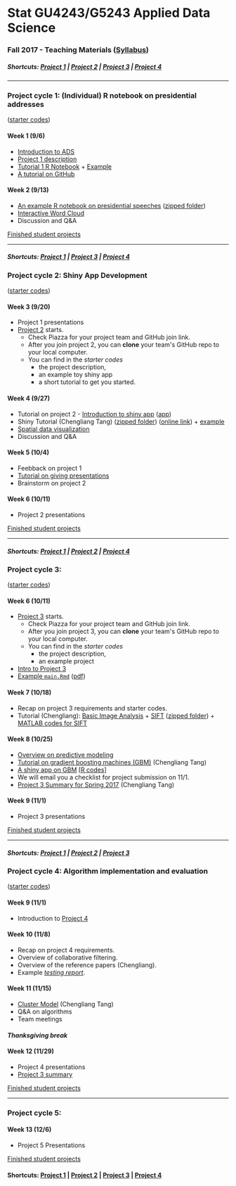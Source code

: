 # Stat GU4243/G5243 Applied Data Science
### Fall 2017 - Teaching Materials ([Syllabus](G5243_Fall_2017_ADS.md))

##### Shortcuts: [Project 1](#project-cycle-1-individual-r-notebook-on-presidential-addresses) | [Project 2](#project-cycle-2-shiny-app-development) | [Project 3](#project-cycle-3-predictive-modeling) | [Project 4](#project-cycle-4-algorithm-implementation-and-evaluation)
----
### Project cycle 1: (Individual) R notebook on presidential addresses 
([starter codes](/Projects_StarterCodes/Project1-RNotebook/))
#### Week 1 (9/6)
+ [Introduction to ADS](Tutorials/wk1-Intro.pdf)
+ [Project 1 description](Projects_StarterCodes/Project1-RNotebook/doc/Proj1_desc.md)
+ [Tutorial 1 R Notebook](https://cdn.rawgit.com/TZstatsADS/ADS_Teaching/04f772cb/Tutorials/tutorial_rnotebook.html) + [Example](https://github.com/TZstatsADS/Fall2016-proj1-grp7)
+ [A tutorial on GitHub](Tutorials/wk1-GitHub_simplified)

#### Week 2 (9/13)
+ [An example R notebook on presidential speeches](Tutorials/wk2-TextMining) ([zipped folder](Tutorials/wk2-TextMining.zip))
+ [Interactive Word Cloud](Tutorials/wk2-TextMining/doc/InteractiveWordCloud.Rmd)
+ Discussion and Q&A

[Finished student projects](https://github.com/TZstatsADS?utf8=✓&q=fall2017-project1&type=&language=)

----
##### Shortcuts: [Project 1](#project-cycle-1-individual-r-notebook-on-presidential-addresses) | [Project 3](#project-cycle-3-predictive-modeling) | [Project 4](#project-cycle-4-algorithm-implementation-and-evaluation)

### Project cycle 2: Shiny App Development
([starter codes](/Projects_StarterCodes/Project2_OpenData))
#### Week 3 (9/20)
+ Project 1 presentations
+ [Project 2](Projects_StarterCodes/Project2_OpenData/doc/project2_desc.md) starts.
  + Check Piazza for your project team and GitHub join link.
  + After you join project 2, you can **clone** your team's GitHub repo to your local computer. 
  + You can find in the *starter codes* 
    + the project description, 
    + an example toy shiny app 
    + a short tutorial to get you started.

#### Week 4 (9/27)
+ Tutorial on project 2 - [Introduction to shiny app](https://cdn.rawgit.com/TZstatsADS/ADS_Teaching/2551e1df/Projects_startercodes/Project2_OpenData/doc/Tutorial2.html) ([app](Projects_StarterCodes/Project2_OpenData/app/))
+ Shiny Tutorial (Chengliang Tang) ([zipped folder](Tutorials/wk4-Shiny_tutorial.zip)) ([online link](https://chengliangtang.shinyapps.io/shiny_tutorial_2017fall/)) + [example](Tutorials/wk4-shiny-example.zip)
+ [Spatial data visualization](Tutorials/wk4-DataVis.pdf)
+ Discussion and Q&A

#### Week 5 (10/4)
+ Feebback on project 1
+ [Tutorial on giving presentations](Tutorials/MakingPresentation.pdf)
+ Brainstorm on project 2

#### Week 6 (10/11)
+ Project 2 presentations

[Finished student projects](https://github.com/TZstatsADS?utf8=✓&q=Fall2017-project2&type=&language=)

----
##### Shortcuts: [Project 1](#project-cycle-1-individual-r-notebook-on-presidential-addresses) | [Project 2](#project-cycle-2-shiny-app-development) | [Project 4](#project-cycle-4-algorithm-implementation-and-evaluation)

### Project cycle 3: 
([starter codes](/Projects_StarterCodes/Project3_PoodleKFC))

#### Week 6 (10/11)
+ [Project 3](Projects_StarterCodes/Project3_PoodleKFC/doc/project3_desc.md) starts.
  + Check Piazza for your project team and GitHub join link.
  + After you join project 3, you can **clone** your team's GitHub repo to your local computer. 
  + You can find in the *starter codes* 
    + the project description, 
    + an example project 
+ [Intro to Project 3](Tutorials/wk6-Project_evaluation.pdf) 
+ [Example `main.Rmd`](Projects_StarterCodes/Project3_PoodleKFC/doc/main.Rmd) ([pdf](Projects_StarterCodes/Project3_PoodleKFC/doc/main.pdf))

#### Week 7 (10/18)
+ Recap on project 3 requirements and starter codes.
+ Tutorial (Chengliang): [Basic Image Analysis](https://cdn.rawgit.com/TZstatsADS/ADS_Teaching/eda5671a/Tutorials/wk7-Image%20Analysis/EBImage/image_analysis.html) + [SIFT](https://cdn.rawgit.com/TZstatsADS/ADS_Teaching/17cda16a/Tutorials/wk7-Image%20Analysis/EBImage%26SIFT/advanced_image_analysis.html) ([zipped folder](/Tutorials/wk7-Image%20Analysis.zip)) + [MATLAB codes for SIFT](Tutorials/wk7-Image%20Analysis/MATLAB_sift.zip)

#### Week 8 (10/25)
+ [Overview on predictive modeling](Tutorials/wk8-TutorialModelSelection.pdf)
+ [Tutorial on gradient boosting machines (GBM)](Tutorials/wk8-GBM_tutorial.pdf) (Chengliang Tang)
+ [A shiny app on GBM](https://tz33cu.shinyapps.io/Tutorial7-GBM/) [[R codes](https://github.com/tz33cu/Data-Science-with-R/tree/master/Tutorials/Tutorial7-GBM)]
+ We will email you a checklist for project submission on 11/1.
+ [Project 3 Summary for Spring 2017](https://cdn.rawgit.com/TZstatsADS/ADS_Teaching/a8d4e965/Tutorials/wk13-proj3Summary/project3_summary.html) (Chengliang Tang)

#### Week 9 (11/1) 
+ Project 3 presentations

[Finished student projects](https://github.com/TZstatsADS?utf8=✓&q=Fall2017-project3&type=&language=)

----
##### Shortcuts: [Project 1](#project-cycle-1-individual-r-notebook-on-presidential-addresses) | [Project 2](#project-cycle-2-shiny-app-development) | [Project 3](#project-cycle-3-predictive-modeling) 

### Project cycle 4: Algorithm implementation and evaluation
([starter codes](Projects_StarterCodes/Project4_CollaborativeFiltering))
#### Week 9 (11/1)
+ Introduction to [Project 4](/Projects_StarterCodes/Project4_CollaborativeFiltering/doc/project4_desc.md)

#### Week 10 (11/8)
+ Recap on project 4 requirements.
+ Overview of collaborative filtering.
+ Overview of the reference papers (Chengliang).
+ Example [*testing report*](Projects_StarterCodes/Project4_CollaborativeFiltering/doc/main.pdf).

#### Week 11 (11/15)
+ [Cluster Model](/Tutorials/wk11-notes_cluster/document.pdf) (Chengliang Tang)
+ Q&A on algorithms
+ Team meetings 

#### *Thanksgiving break*

#### Week 12 (11/29)
+ Project 4 presentations
+ [Project 3 summary](https://cdn.rawgit.com/TZstatsADS/ADS_Teaching/8ecad713/Tutorials/wk13-project3summary/wk13-project3_summary.html)

[Finished student projects](https://github.com/TZstatsADS?utf8=✓&q=Fall2017-project4&type=&language=)

----
### Project cycle 5: 

#### Week 13 (12/6)
+ Project 5 Presentations

[Finished student projects](https://github.com/TZstatsADS?utf8=✓&q=Fall2017-project5&type=&language=)

#### Shortcuts: [Project 1](#project-cycle-1-individual-r-notebook-on-presidential-addresses) | [Project 2](#project-cycle-2-shiny-app-development) | [Project 3](#project-cycle-3-predictive-modeling) | [Project 4](#project-cycle-4-algorithm-implementation-and-evaluation)
